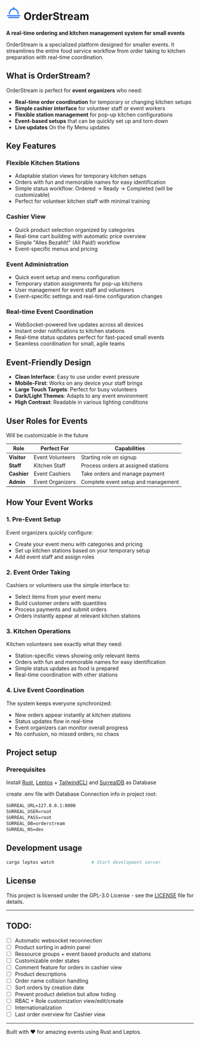 # <img src="public/icon.svg" width="40"> OrderStream

**A real-time ordering and kitchen management system for small events**

OrderStream is a specialized platform designed for smaller events. It streamlines the entire food service workflow from order taking to kitchen preparation with real-time coordination.

## What is OrderStream?

OrderStream is perfect for **event organizers** who need:

- **Real-time order coordination** for temporary or changing kitchen setups
- **Simple cashier interface** for volunteer staff or event workers
- **Flexible station management** for pop-up kitchen configurations
- **Event-based setups** that can be quickly set up and torn down
- **Live updates** On the fly Menu updates

## Key Features
### **Flexible Kitchen Stations**
- Adaptable station views for temporary kitchen setups
- Orders with fun and memorable names for easy identification
- Simple status workflow: Ordered → Ready → Completed (will be customizable)
- Perfect for volunteer kitchen staff with minimal training

### **Cashier View**
- Quick product selection organized by categories
- Real-time cart building with automatic price overview
- Simple "Alles Bezahlt!" (All Paid!) workflow
- Event-specific menus and pricing


### **Event Administration**
- Quick event setup and menu configuration
- Temporary station assignments for pop-up kitchens
- User management for event staff and volunteers
- Event-specific settings and real-time configuration changes

### **Real-time Event Coordination**
- WebSocket-powered live updates across all devices
- Instant order notifications to kitchen stations
- Real-time status updates perfect for fast-paced small events
- Seamless coordination for small, agile teams

## Event-Friendly Design

- **Clean Interface**: Easy to use under event pressure
- **Mobile-First**: Works on any device your staff brings
- **Large Touch Targets**: Perfect for busy volunteers
- **Dark/Light Themes**: Adapts to any event environment
- **High Contrast**: Readable in various lighting conditions


## User Roles for Events
Will be customizable in the future

| Role | Perfect For | Capabilities |
|------|-------------|--------------|
| **Visitor** | Event Volunteers | Starting role on signup |
| **Staff** | Kitchen Staff | Process orders at assigned stations |
| **Cashier** | Event Cashiers | Take orders and manage payment |
| **Admin** | Event Organizers | Complete event setup and management |

## How Your Event Works

### 1. **Pre-Event Setup**
Event organizers quickly configure:
- Create your event menu with categories and pricing
- Set up kitchen stations based on your temporary setup
- Add event staff and assign roles

### 2. **Event Order Taking**
Cashiers or volunteers use the simple interface to:
- Select items from your event menu
- Build customer orders with quantities
- Process payments and submit orders
- Orders instantly appear at relevant kitchen stations

### 3. **Kitchen Operations**
Kitchen volunteers see exactly what they need:
- Station-specific views showing only relevant items
- Orders with fun and memorable names for easy identification
- Simple status updates as food is prepared
- Real-time coordination with other stations

### 4. **Live Event Coordination**
The system keeps everyone synchronized:
- New orders appear instantly at kitchen stations
- Status updates flow in real-time
- Event organizers can monitor overall progress
- No confusion, no missed orders, no chaos

## Project setup

### Prerequisites

Install [Rust](https://www.rust-lang.org/tools/install), [Leptos](https://book.leptos.dev/getting_started/) + [TailwindCLI](https://tailwindcss.com/docs/installation/tailwind-cli) and [SurrealDB](https://surrealdb.com/install) as Database

create .env file with Database Connection info in project root:
```Example env
SURREAL_URL=127.0.0.1:8000
SURREAL_USER=root
SURREAL_PASS=root
SURREAL_DB=orderstream
SURREAL_NS=dev
```

## Development usage
```bash
cargo leptos watch              # Start development server
```

## License

This project is licensed under the GPL-3.0 License - see the [LICENSE](LICENSE) file for details.


---

## TODO:
* [ ] Automatic websocket reconnection
* [ ] Product sorting in admin panel
* [ ] Ressource groups + event based products and stations
* [ ] Customizable order states
* [ ] Comment feature for orders in cashier view
* [ ] Product descriptions
* [ ] Order name collision handling
* [ ] Sort orders by creation date
* [ ] Prevent product deletion but allow hiding
* [ ] RBAC + Role customization view/edit/create
* [ ] Internationalization
* [ ] Last order overview for Cashier view
---


Built with ❤️ for amazing events using Rust and Leptos.
